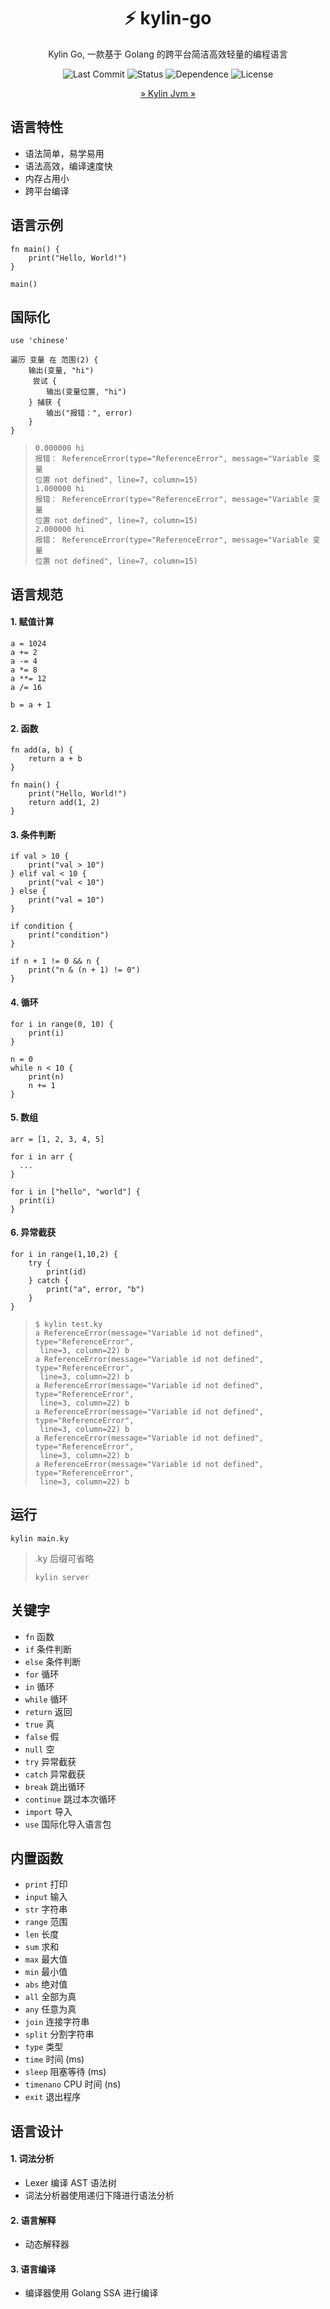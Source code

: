 <div align="center">

# ⚡  kylin-go
Kylin Go,  一款基于 Golang 的跨平台简洁高效轻量的编程语言

![Last Commit](https://img.shields.io/github/last-commit/zmh-program/kylin-go)
![Status](https://img.shields.io/github/actions/workflow/status/zmh-program/kylin-go/build.yaml?branch=main)
![Dependence](https://img.shields.io/badge/dependencies-0-blue)
![License](https://img.shields.io/github/license/zmh-program/kylin-go)

[» Kylin Jvm »](https://github.com/Linwin-Cloud/Kylin-Language)

</div>

## 语言特性
- 语法简单，易学易用
- 语法高效，编译速度快
- 内存占用小
- 跨平台编译


## 语言示例

```kylin
fn main() {
    print("Hello, World!")
}

main()
```

## 国际化
```kylin
use 'chinese'

遍历 变量 在 范围(2) {
    输出(变量, "hi")
     尝试 {
        输出(变量位置, "hi")
    } 捕获 {
        输出("报错：", error)
    }
}

```

> ```shell
> 0.000000 hi
> 报错： ReferenceError(type="ReferenceError", message="Variable 变量
> 位置 not defined", line=7, column=15)
> 1.000000 hi
> 报错： ReferenceError(type="ReferenceError", message="Variable 变量
> 位置 not defined", line=7, column=15)
> 2.000000 hi
> 报错： ReferenceError(type="ReferenceError", message="Variable 变量
> 位置 not defined", line=7, column=15)
> ```

## 语言规范
#### 1. 赋值计算
```kylin
a = 1024
a += 2
a -= 4
a *= 8
a **= 12
a /= 16

b = a + 1
```

#### 2. 函数
```kylin
fn add(a, b) {
    return a + b
}

fn main() {
    print("Hello, World!")
    return add(1, 2)
}
```

#### 3. 条件判断
```kylin
if val > 10 {
    print("val > 10")
} elif val < 10 {
    print("val < 10")
} else {
    print("val = 10")
}

if condition {
    print("condition")
}

if n + 1 != 0 && n {
    print("n & (n + 1) != 0")
}
```

#### 4. 循环
```kylin
for i in range(0, 10) {
    print(i)
}
```
```kylin
n = 0
while n < 10 {
    print(n)
    n += 1
}
```

#### 5. 数组
```kylin
arr = [1, 2, 3, 4, 5]

for i in arr {
  ...
}

for i in ["hello", "world"] {
  print(i)
}
```

#### 6. 异常截获
```
for i in range(1,10,2) {
    try {
        print(id)
    } catch {
        print("a", error, "b")
    }
}
```
> ```shell
> $ kylin test.ky
> a ReferenceError(message="Variable id not defined", type="ReferenceError",
>  line=3, column=22) b
> a ReferenceError(message="Variable id not defined", type="ReferenceError",
>  line=3, column=22) b
> a ReferenceError(message="Variable id not defined", type="ReferenceError",
>  line=3, column=22) b
> a ReferenceError(message="Variable id not defined", type="ReferenceError",
>  line=3, column=22) b
> a ReferenceError(message="Variable id not defined", type="ReferenceError",
>  line=3, column=22) b
> a ReferenceError(message="Variable id not defined", type="ReferenceError",
>  line=3, column=22) b
> ```

## 运行
```shell
kylin main.ky
```
> .ky 后缀可省略
> ```shell
> kylin server
> ```


## 关键字
- `fn` 函数
- `if` 条件判断
- `else` 条件判断
- `for` 循环
- `in` 循环
- `while` 循环
- `return` 返回
- `true` 真
- `false` 假
- `null` 空
- `try` 异常截获
- `catch` 异常截获
- `break` 跳出循环
- `continue` 跳过本次循环
- `import` 导入
- `use` 国际化导入语言包

## 内置函数
- `print` 打印
- `input` 输入
- `str` 字符串
- `range` 范围
- `len` 长度
- `sum` 求和
- `max` 最大值
- `min` 最小值
- `abs` 绝对值
- `all` 全部为真
- `any` 任意为真
- `join` 连接字符串
- `split` 分割字符串
- `type` 类型
- `time` 时间 (ms)
- `sleep` 阻塞等待 (ms)
- `timenano` CPU 时间 (ns)
- `exit` 退出程序

## 语言设计
#### 1. 词法分析
- Lexer 编译 AST 语法树
- 词法分析器使用递归下降进行语法分析

#### 2. 语言解释
- 动态解释器

#### 3. 语言编译
- 编译器使用 Golang SSA 进行编译
